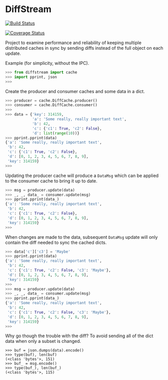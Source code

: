 # DiffStream

[![Build Status](https://travis-ci.org/christianreimer/DiffStream.svg?branch=master)](https://travis-ci.org/christianreimer/DiffStream)

[![Coverage Status](https://coveralls.io/repos/github/christianreimer/DiffStream/badge.svg?branch=master)](https://coveralls.io/github/christianreimer/DiffStream?branch=travis)

Project to examine performance and reliability of keeping multiple distributed 
caches in sync by sending diffs instead of the full object on each update.

Example (for simplicity, without the IPC).
```python
>>> from diffstream import cache
>>> import pprint, json
>>>
```
Create the producer and consumer caches and some data in a dict.
```python
>>> producer = cache.DiffCache.producer()
>>> consumer = cache.DiffCache.consumer()
>>>
>>> data = {'key': 314159,
            'a': 'Some really, really important text',
            'b': 42,
            'c': {'c1': True, 'c2': False},
            'd': list(range(10))}
>>> pprint.pprint(data)
{'a': 'Some really, really important text',
 'b': 42,
 'c': {'c1': True, 'c2': False},
 'd': [0, 1, 2, 3, 4, 5, 6, 7, 8, 9],
 'key': 314159}
>>>
```
Updating the producer cache will produce a `DataMsg` which can be applied to
the consumer cache to bring it up to date.
```python
>>> msg = producer.update(data)
>>> _, _, data_ = consumer.update(msg)
>>> pprint.pprint(data_)
{'a': 'Some really, really important text',
 'b': 42,
 'c': {'c1': True, 'c2': False},
 'd': [0, 1, 2, 3, 4, 5, 6, 7, 8, 9],
 'key': 314159}
>>>
```
When changes are made to the data, subsequent `DataMsg` update will only contain
the diff needed to sync the cached dicts.
```python
>>> data['c']['c3'] = 'Maybe'
>>> pprint.pprint(data)
{'a': 'Some really, really important text',
 'b': 42,
 'c': {'c1': True, 'c2': False, 'c3': 'Maybe'},
 'd': [0, 1, 2, 3, 4, 5, 6, 7, 8, 9],
 'key': 314159}
>>>
>>> msg = producer.update(data)
>>> _, _, data_ = consumer.update(msg)
>>> pprint.pprint(data_)
{'a': 'Some really, really important text',
 'b': 42,
 'c': {'c1': True, 'c2': False, 'c3': 'Maybe'},
 'd': [0, 1, 2, 3, 4, 5, 6, 7, 8, 9],
 'key': 314159}
>>>
```
Why go though the trouble with the diff? To avoid sending all of the dict data
when only a subset is changed.
```pythonuf_)
>>> buf = json.dumps(data).encode()
>>> type(buf), len(buf)
(<class 'bytes'>, 151)
>>> buf_ = msg.encode()
>>> type(buf_), len(buf_)
(<class 'bytes'>, 115)
```
